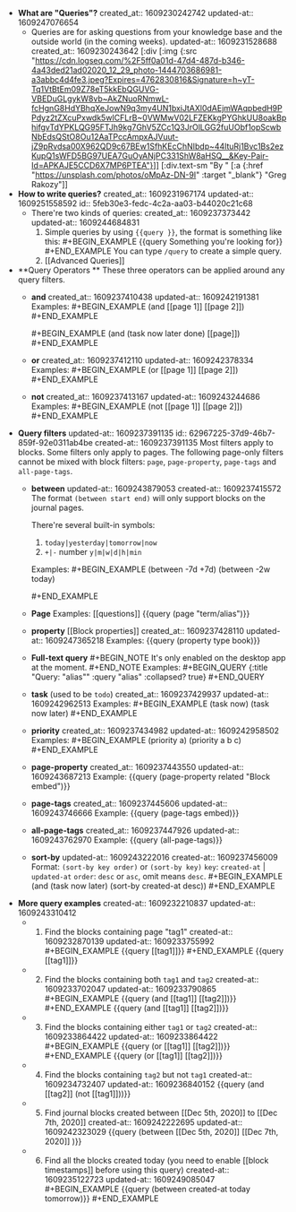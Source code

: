 - **What are "Queries"?**
  created_at:: 1609230242742
  updated-at:: 1609247076654
	- Queries are for asking questions from your knowledge base and the outside world (in the coming weeks).
	  updated-at:: 1609231528688
	  created_at:: 1609230243642
	  [:div [:img {:src "https://cdn.logseq.com/%2F5ff0a01d-47d4-487d-b346-4a43ded21ad02020_12_29_photo-1444703686981-a3abbc4d4fe3.jpeg?Expires=4762830816&Signature=h~yT-Tq1VtBtEm09Z78eT5kkEbQGUVG-VBEDuGLgykW8vb~AkZNuoRNmwL-fcHgnG8HdYBhqXeJowN9q3my4UN1bxiJtAXl0dAEjmWAqpbedH9PPdyz2tZXcuPxwdk5wICFLrB~0VWMwV02LFZEKkgPYGhkUU8oakBphifgvTdYPKLQG95FTJh9kg7GhV5ZCc1Q3JrOlLGG2fuUObf1opScwbNbEdsQStO8Ou12AaTPccAmpxAJVuut-jZ9pRvdsa00X962QD9c67BEw1SfhKEcChNIbdp~44ltuRj1Bvc1Bs2ezKupQ1sWFD5BG97UEA7GuOyANjPC331ShW8aHSQ__&Key-Pair-Id=APKAJE5CCD6X7MP6PTEA"}]]
	  [:div.text-sm "By " [:a {:href "https://unsplash.com/photos/oMpAz-DN-9I" :target "_blank"} "Greg Rakozy"]]
- **How to write queries?**
  created_at:: 1609231967174
  updated-at:: 1609251558592
  id:: 5feb30e3-fedc-4c2a-aa03-b44020c21c68
	- There're two kinds of queries:
	  created_at:: 1609237373442
	  updated-at:: 1609244684831
	  1. Simple queries by using `{{query }}`, the format is something like this:
	   #+BEGIN_EXAMPLE
	   {{query Something you're looking for}}
	   #+END_EXAMPLE
	   You can type `/query` to create a simple query.
	  2. [[Advanced Queries]]
- **Query Operators **
  These three operators can be applied around any query filters.
	- **and**
	  created_at:: 1609237410438
	  updated-at:: 1609242191381
	  Examples:
	  #+BEGIN_EXAMPLE
	  (and [[page 1]] [[page 2]])
	  #+END_EXAMPLE
	  
	  #+BEGIN_EXAMPLE
	  (and (task now later done) [[page]])
	  #+END_EXAMPLE
	- **or**
	  created_at:: 1609237412110
	  updated-at:: 1609242378334
	  Examples:
	  #+BEGIN_EXAMPLE
	  (or [[page 1]] [[page 2]])
	  #+END_EXAMPLE
	- **not**
	  created_at:: 1609237413167
	  updated-at:: 1609243244686
	  Examples:
	  #+BEGIN_EXAMPLE
	  (not [[page 1]] [[page 2]])
	  #+END_EXAMPLE
- **Query filters**
  updated-at:: 1609237391135
  id:: 62967225-37d9-46b7-859f-92e0311ab4be
  created-at:: 1609237391135
  Most filters apply to blocks. Some filters only apply to pages.
   The following page-only filters cannot be mixed with block filters: `page`,  `page-property`, `page-tags` and `all-page-tags`.
	- **between**
	  updated-at:: 1609243879053
	  created-at:: 1609237415572
	  The format `(between start end)` will only support blocks on the journal pages.
	  
	  There're several built-in symbols:
	   1. `today|yesterday|tomorrow|now`
	   2. `+|-` number `y|m|w|d|h|min`
	  
	  Examples:
	  #+BEGIN_EXAMPLE
	  (between -7d +7d)
	  (between -2w today)
	  
	  #+END_EXAMPLE
	- **Page**
	  Examples: [[questions]]
	  {{query (page "term/alias")}}
	- **property** [[Block properties]]
	  created_at:: 1609237428110
	  updated-at:: 1609247365218
	  Examples:
	  {{query (property type book)}}
	- **Full-text query**
	  #+BEGIN_NOTE
	  It's only enabled on the desktop app at the moment.
	  #+END_NOTE
	  Examples:
	  #+BEGIN_QUERY
	  {:title "Query: \"alias\""
	  :query "alias"
	  :collapsed? true}
	  #+END_QUERY
	- **task** (used to be `todo`)
	  created_at:: 1609237429937
	  updated-at:: 1609242962513
	  Examples:
	  #+BEGIN_EXAMPLE
	  (task now)
	  (task now later)
	  #+END_EXAMPLE
	- **priority**
	  created_at:: 1609237434982
	  updated-at:: 1609242958502
	  Examples:
	  #+BEGIN_EXAMPLE
	  (priority a)
	  (priority a b c)
	  #+END_EXAMPLE
	- **page-property**
	  created_at:: 1609237443550
	  updated-at:: 1609243687213
	  Example:
	  {{query (page-property related "Block embed")}}
	- **page-tags**
	  created_at:: 1609237445606
	  updated-at:: 1609243746666
	  Example:
	  {{query (page-tags embed)}}
	- **all-page-tags**
	  created_at:: 1609237447926
	  updated-at:: 1609243762970
	  Example:
	  {{query (all-page-tags)}}
	- **sort-by**
	  updated-at:: 1609243222016
	  created-at:: 1609237456009
	  Format: `(sort-by key order)` or `(sort-by key)`
	  `key`: `created-at`  | `updated-at`
	  `order`: `desc` or `asc`, omit means `desc`.
	  #+BEGIN_EXAMPLE
	  (and (task now later) (sort-by created-at desc))
	  #+END_EXAMPLE
- **More query examples**
  created-at:: 1609232210837
  updated-at:: 1609243310412
	- 1. Find the blocks containing page "tag1"
	  created-at:: 1609232870139
	  updated-at:: 1609233755992
	  #+BEGIN_EXAMPLE
	  {{query [[tag1]]}}
	  #+END_EXAMPLE
	  {{query [[tag1]]}}
	- 2. Find the blocks containing both `tag1` and `tag2`
	  created-at:: 1609233702047
	  updated-at:: 1609233790865
	  #+BEGIN_EXAMPLE
	  {{query (and [[tag1]] [[tag2]])}}
	  #+END_EXAMPLE
	  {{query (and [[tag1]] [[tag2]])}}
	- 3. Find the blocks containing either `tag1` or `tag2`
	  created-at:: 1609233864422
	  updated-at:: 1609233864422
	  #+BEGIN_EXAMPLE
	  {{query (or [[tag1]] [[tag2]])}}
	  #+END_EXAMPLE
	  {{query (or [[tag1]] [[tag2]])}}
	- 4. Find the blocks containing `tag2` but not `tag1`
	  created-at:: 1609234732407
	  updated-at:: 1609236840152
	  {{query (and [[tag2]] (not [[tag1]]))}}
	- 5. Find journal blocks created between [[Dec 5th, 2020]] to [[Dec 7th, 2020]]
	  created-at:: 1609242222695
	  updated-at:: 1609242323029
	  {{query (between [[Dec 5th, 2020]] [[Dec 7th, 2020]] )}}
	- 6. Find all the blocks created today (you need to enable [[block timestamps]] before using this query)
	  created-at:: 1609235122723
	  updated-at:: 1609249085047
	  #+BEGIN_EXAMPLE
	  {{query (between created-at today tomorrow)}}
	  #+END_EXAMPLE